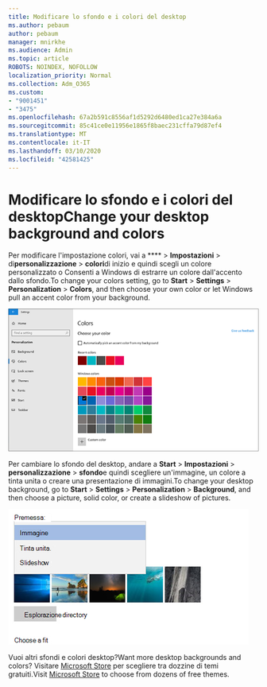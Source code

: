 ```yaml
---
title: Modificare lo sfondo e i colori del desktop
ms.author: pebaum
author: pebaum
manager: mnirkhe
ms.audience: Admin
ms.topic: article
ROBOTS: NOINDEX, NOFOLLOW
localization_priority: Normal
ms.collection: Adm_O365
ms.custom:
- "9001451"
- "3475"
ms.openlocfilehash: 67a2b591c8556af1d5292d6480ed1ca27e384a6a
ms.sourcegitcommit: 85c41ce0e11956e1865f8baec231cffa79d87ef4
ms.translationtype: MT
ms.contentlocale: it-IT
ms.lasthandoff: 03/10/2020
ms.locfileid: "42581425"
---
```

# <a name="change-your-desktop-background-and-colors"></a><span data-ttu-id="f7f90-102">Modificare lo sfondo e i colori del desktop</span><span class="sxs-lookup"><span data-stu-id="f7f90-102">Change your desktop background and colors</span></span>

<span data-ttu-id="f7f90-103">Per modificare l'impostazione colori, vai a \*\*\*\* > **Impostazioni** > di**personalizzazione** > **colori**di inizio e quindi scegli un colore personalizzato o Consenti a Windows di estrarre un colore dall'accento dallo sfondo.</span><span class="sxs-lookup"><span data-stu-id="f7f90-103">To change your colors setting, go to **Start** > **Settings** > **Personalization** > **Colors**, and then choose your own color or let Windows pull an accent color from your background.</span></span>

![Personalizzare i colori in Windows.](media/windows-personalization-colors.png)

<span data-ttu-id="f7f90-105">Per cambiare lo sfondo del desktop, andare a **Start** > **Impostazioni** > **personalizzazione** > **sfondo**e quindi scegliere un'immagine, un colore a tinta unita o creare una presentazione di immagini.</span><span class="sxs-lookup"><span data-stu-id="f7f90-105">To change your desktop background, go to **Start** > **Settings** > **Personalization** > **Background**, and then choose a picture, solid color, or create a slideshow of pictures.</span></span> 

![Modificare lo sfondo del desktop di Windows.](media/windows-desktop-background.png)

<span data-ttu-id="f7f90-107">Vuoi altri sfondi e colori desktop?</span><span class="sxs-lookup"><span data-stu-id="f7f90-107">Want more desktop backgrounds and colors?</span></span> <span data-ttu-id="f7f90-108">Visitare [Microsoft Store](https://www.microsoft.com/store/collections/windowsthemes) per scegliere tra dozzine di temi gratuiti.</span><span class="sxs-lookup"><span data-stu-id="f7f90-108">Visit [Microsoft Store](https://www.microsoft.com/store/collections/windowsthemes) to choose from dozens of free themes.</span></span>
